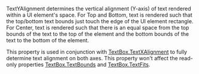 TextYAlignment determines the vertical alignment (Y-axis) of text rendered
within a UI element's space. For Top and Bottom, text is rendered such
that the top/bottom text bounds just touch the edge of the UI element
rectangle. For Center, text is rendered such that there is an equal space
from the top bounds of the text to the top of the element and the bottom
bounds of the text to the bottom of the element.

This property is used in conjunction with [TextBox.TextXAlignment](https://create.roblox.com/docs/reference/engine/classes/TextBox#TextXAlignment) to
fully determine text alignment on both axes. This property won't affect
the read-only properties [TextBox.TextBounds](https://create.roblox.com/docs/reference/engine/classes/TextBox#TextBounds) and [TextBox.TextFits](https://create.roblox.com/docs/reference/engine/classes/TextBox#TextFits).